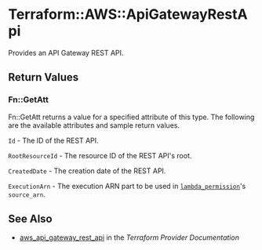 # Terraform::AWS::ApiGatewayRestApi

Provides an API Gateway REST API.

## Return Values

### Fn::GetAtt

Fn::GetAtt returns a value for a specified attribute of this type. The following are the available attributes and sample return values.

`Id` - The ID of the REST API.

`RootResourceId` - The resource ID of the REST API's root.

`CreatedDate` - The creation date of the REST API.

`ExecutionArn` - The execution ARN part to be used in [`lambda_permission`](/docs/providers/aws/r/lambda_permission.html)'s `source_arn`.

## See Also

* [aws_api_gateway_rest_api](https://www.terraform.io/docs/providers/aws/r/api_gateway_rest_api.html) in the _Terraform Provider Documentation_